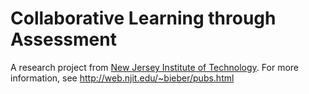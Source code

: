 Collaborative Learning through Assessment
===========================

A research project from [New Jersey Institute of Technology](http://njit.edu). For more information, see <http://web.njit.edu/~bieber/pubs.html>